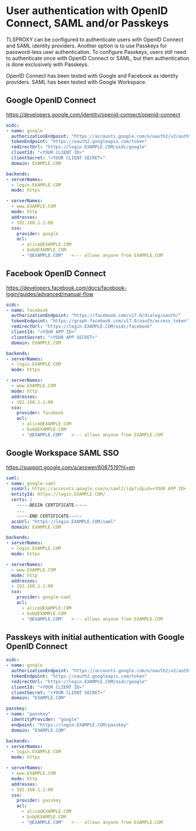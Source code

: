 # User authentication with OpenID Connect, SAML and/or Passkeys

TLSPROXY can be configured to authenticate users with OpenID Connect and SAML identity providers. Another option is to use Passkeys for password-less user authentication. To configure Passkeys, users still need to authenticate once with OpenID Connect or SAML, but then authentication is done exclusively with Passkeys.

OpenID Connect has been tested with Google and Facebook as identity providers.
SAML has been tested with Google Workspace.

## Google OpenID Connect

https://developers.google.com/identity/openid-connect/openid-connect

```yaml
oidc:
- name: google
  authorizationEndpoint: "https://accounts.google.com/o/oauth2/v2/auth"
  tokenEndpoint: "https://oauth2.googleapis.com/token"
  redirectUrl: "https://login.EXAMPLE.COM/oidc/google"
  clientId: "<YOUR CLIENT ID>"
  clientSecret: "<YOUR CLIENT SECRET>"
  domain: EXAMPLE.COM

backends:
- serverNames:
  - login.EXAMPLE.COM
  mode: https

- serverNames:
  - www.EXAMPLE.COM
  mode: http
  addresses:
  - 192.168.1.1:80
  sso:
    provider: google
    acl:
      - alice@EXAMPLE.COM
      - bob@EXAMPLE.COM
      - "@EXAMPLE.COM"   <--- allows anyone from EXAMPLE.COM
```

## Facebook OpenID Connect

https://developers.facebook.com/docs/facebook-login/guides/advanced/manual-flow

```yaml
oidc:
- name: facebook
  authorizationEndpoint: "https://facebook.com/v17.0/dialog/oauth/"
  tokenEndpoint: "https://graph.facebook.com/v17.0/oauth/access_token"
  redirectUrl: "https://login.EXAMPLE.COM/oidc/facebook"
  clientId: "<YOUR APP ID>"
  clientSecret: "<YOUR APP SECRET>"
  domain: EXAMPLE.COM

backends:
- serverNames:
  - login.EXAMPLE.COM
  mode: https

- serverNames:
  - www.EXAMPLE.COM
  mode: http
  addresses:
  - 192.168.1.1:80
  sso:
    provider: facebook
    acl:
      - alice@EXAMPLE.COM
      - bob@EXAMPLE.COM
      - "@EXAMPLE.COM"   <--- allows anyone from EXAMPLE.COM
```

## Google Workspace SAML SSO

https://support.google.com/a/answer/6087519?hl=en

```yaml
saml:
- name: google-saml
  ssoUrl: https://accounts.google.com/o/saml2/idp?idpid=<YOUR APP ID>
  entityId: https://login.EXAMPLE.COM/
  certs: |
    -----BEGIN CERTIFICATE-----
    ...
    -----END CERTIFICATE-----
  acsUrl: "https://login.EXAMPLE.COM/saml"
  domain: EXAMPLE.COM

backends:
- serverNames:
  - login.EXAMPLE.COM
  mode: https

- serverNames:
  - www.EXAMPLE.COM
  mode: http
  addresses:
  - 192.168.1.1:80
  sso:
    provider: google-saml
    acl:
      - alice@EXAMPLE.COM
      - bob@EXAMPLE.COM
      - "@EXAMPLE.COM"   <--- allows anyone from EXAMPLE.COM
```

## Passkeys with initial authentication with Google OpenID Connect

```yaml
oidc:
- name: google
  authorizationEndpoint: "https://accounts.google.com/o/oauth2/v2/auth"
  tokenEndpoint: "https://oauth2.googleapis.com/token"
  redirectUrl: "https://login.EXAMPLE.COM/oidc/google"
  clientId: "<YOUR CLIENT ID>"
  clientSecret: "<YOUR CLIENT SECRET>"
  domain: "EXAMPLE.COM"

passkey:
- name: "passkey"
  identityProvider: "google"
  endpoint: "https://login.EXAMPLE.COM/passkey"
  domain: "EXAMPLE.COM"

backends:
- serverNames:
  - login.EXAMPLE.COM
  mode: https

- serverNames:
  - www.EXAMPLE.COM
  mode: http
  addresses:
  - 192.168.1.1:80
  sso:
    provider: passkey
    acl:
      - alice@EXAMPLE.COM
      - bob@EXAMPLE.COM
      - "@EXAMPLE.COM"   <--- allows anyone from EXAMPLE.COM
```


